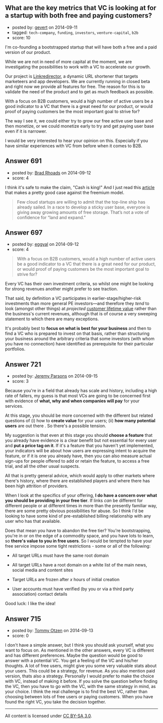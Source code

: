 ## What are the key metrics that VC is looking at for a startup with both free and paying customers?

- posted by: [gevert](https://stackexchange.com/users/2356821/gevert) on 2014-09-11
- tagged: `tech-company`, `funding`, `investors`, `venture-capital`, `b2b`
- score: 10

I'm co-founding a bootstrapped startup that will have both a free and a paid version of our product.

While we are not in need of more capital at the moment, we are investigating the possibilities to work with a VC to accelerate our growth.

Our project is <a href="https://linkredirector.com">Linkredirector</a>, a dynamic URL shortener that targets marketeers and app developers. We are currently running in closed beta and right now we provide all features for free. The reason for this is to validate the need of the product and to get as much feedback as possible.

With a focus on B2B customers, would a high number of active users be a good indicator to a VC that there is a great need for our product, or would proof of paying customers be the most important goal to strive for?

The way I see it, we could either try to grow our free active user base and then monetize, or we could monetize early to try and get paying user base even if it is narrower.

I would be very interested to hear your opinion on this. Especially if you have similar experiences with VC from before when it comes to B2B.


## Answer 691

- posted by: [Brad Rhoads](https://stackexchange.com/users/42121/brad-rhoads) on 2014-09-12
- score: 4

<p>I think it's safe to make the claim, "Cash is king!" And I just read this <a href="http://venturebeat.com/2014/09/10/its-the-end-of-the-road-for-freemium-cloud-services/">article</a> that makes a pretty good case against the freemium model. </p>

<blockquote>
  <p>Few cloud startups are willing to admit that the top-line ship has
  already sailed. In a race to develop a sticky user base, everyone is
  giving away growing amounts of free storage. That’s not a vote of
  confidence for “land and expand.”</p>
</blockquote>



## Answer 697

- posted by: [eggyal](https://stackexchange.com/users/310184/eggyal) on 2014-09-12
- score: 4

> With a focus on B2B customers, would a high number of active users be a good indicator to a VC that there is a great need for our product, or would proof of paying customers be the most important goal to strive for?

Every VC has their own investment criteria, so whilst one might be looking for strong revenues another might prefer to see traction.

That said, by definition a VC participates in earlier-stage/higher-risk investments than more general PE investors&mdash;and therefore they *tend* to look (amongst other things) at *projected* [customer lifetime value](http://en.wikipedia.org/wiki/Customer_lifetime_value) rather than the business's current revenues, although that is of course a very sweeping statement to which there are many exceptions.

It's probably best to **focus on what is best for your business** and then to find a VC who is prepared to invest on that basis, rather than structuring your business around the arbitrary criteria that some investors (with whom you have no connection) have identified as prerequisite for their particular portfolios.


## Answer 721

- posted by: [Jeremy Parsons](https://stackexchange.com/users/497810/jeremy-parsons) on 2014-09-15
- score: 3

Because you're in a field that already has scale and history, including a high rate of fallers, my guess is that most VCs are going to be concerned first with evidence of **what, why and when companies will pay** for your services.

At this stage, you should be more concerned with the different but related questions of (i) how to **create value** for your users; (ii) **how many potential users** are out there . So there's a possible tension.

My suggestion is that even at this stage you should **choose a feature** that you already have evidence is a clear benefit but not essential for every user and **put a price tag on it**. If it's a feature that you haven't yet implemented, your indicators will be about how users are expressing intent to acquire the feature, or if it is one you already have, then you can also measure actual sign-ups for people offered to add or retain the feature, to access a free trial, and all the other usual suspects.

All that is pretty general advice, which would apply to other markets where there's history, where there are established players and where there has been high attrition of providers.

When I look at the specifics of your offering, **I do have a concern over what you should be providing in your free tier**. If links *can* be different for different people or at different times in more than the presently familiar way, there are some pretty obvious possibilities for abuse. So I think I'd be looking to have some kind of pre-established billing relationship with any user who has that available.

Does that mean you have to abandon the free tier? You're bootstrapping, you're in or on the edge of a commodity space, and you have lots to learn, so **there's value to you in free users**. So I would be tempted to have your free service impose some tight restrictions - some or all of the following:

* All target URLs must have the same root domain

* All target URLs have a root domain on a white list of the main news, social media and content sites 

* Target URLs are frozen after *x* hours of initial creation

* User accounts must have verified (by you or via a third party association) contact details

Good luck: I like the idea!


## Answer 715

- posted by: [Tommy Otzen](https://stackexchange.com/users/4026382/tommy-otzen) on 2014-09-13
- score: 0

I don't have a simple answer, but I think you should ask yourself, what you want to focus on. As mentioned in the other answers, every VC is different and has different preferences. Maybe the question would be good to answer with a potential VC. You get a feeling of the VC and his/her thoughts. A lot of free users, might give you some very valuable stats about your users. This could be a strategy, for revenue. As you also mention paid version, thats also a strategy. Personally I would prefer to make the choice with VC, instead of making it before. If you solve the question before finding the VC, then you have to go with the VC, with the same strategy in mind, as your choice. I think the real challenge is to find the best VC, rather than choosing between lots of free users or paying customers. When you have found the right VC, you take the decision together.



---

All content is licensed under [CC BY-SA 3.0](https://creativecommons.org/licenses/by-sa/3.0/).
